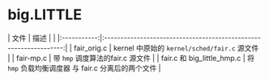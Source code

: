 big.LITTLE
=======




|       文件  |                           描述                                    |                                                |
|:-----------:|:-----------------------------------------------------------------:|
| fair_orig.c | kernel 中原始的 `kernel/sched/fair.c` 源文件                      |
| fair-mp.c   | 带 `hmp` 调度算法的fair.c 源文件                                  |
| fair.c 和 big_little_hmp.c | 将 `hmp` 负载均衡调度器 与 fair.c 分离后的两个文件 |
